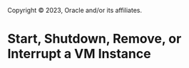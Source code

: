 Copyright © 2023, Oracle and/or its affiliates.

# Start, Shutdown, Remove, or Interrupt a VM Instance

